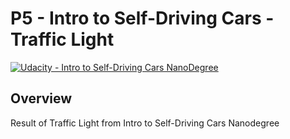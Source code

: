 # **P5 - Intro to Self-Driving Cars - Traffic Light** 
[![Udacity - Intro to Self-Driving Cars NanoDegree](https://github.com/vickyaziz/sdc_p1_lanelines/blob/master/test_images/shield-udacity.png)](https://www.udacity.com/school-of-autonomous-systems)

Overview
---
Result of Traffic Light from Intro to Self-Driving Cars Nanodegree
